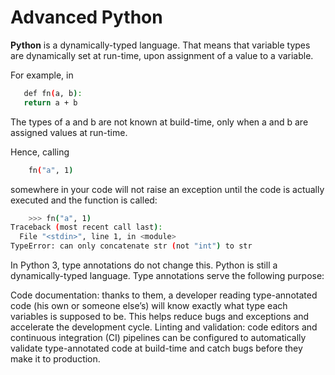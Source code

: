 # Advanced Python

**Python** is a dynamically-typed language. That means that variable types are dynamically set at run-time, upon assignment of a value to a variable.

For example, in

 ```bash
    def fn(a, b):
    return a + b
```

The types of a and b are not known at build-time, only when a and b are assigned values at run-time.

Hence, calling

```bash
    fn("a", 1)
```

somewhere in your code will not raise an exception until the code is actually executed and the function is called:

```bash
    >>> fn("a", 1)
Traceback (most recent call last):
  File "<stdin>", line 1, in <module>
TypeError: can only concatenate str (not "int") to str
```

In Python 3, type annotations do not change this. Python is still a dynamically-typed language. Type annotations serve the following purpose:

Code documentation: thanks to them, a developer reading type-annotated code (his own or someone else’s) will know exactly what type each variables is supposed to be. This helps reduce bugs and exceptions and accelerate the development cycle.
Linting and validation: code editors and continuous integration (CI) pipelines can be configured to automatically validate type-annotated code at build-time and catch bugs before they make it to production.